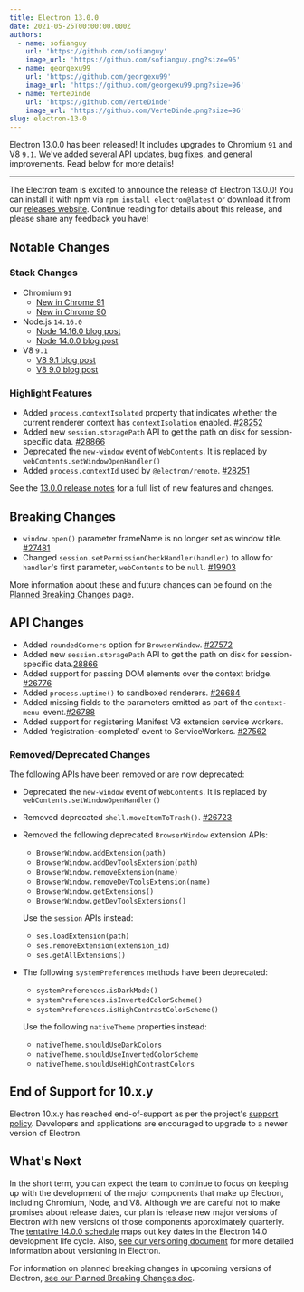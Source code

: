 ```yaml
---
title: Electron 13.0.0
date: 2021-05-25T00:00:00.000Z
authors:
  - name: sofianguy
    url: 'https://github.com/sofianguy'
    image_url: 'https://github.com/sofianguy.png?size=96'
  - name: georgexu99
    url: 'https://github.com/georgexu99'
    image_url: 'https://github.com/georgexu99.png?size=96'
  - name: VerteDinde
    url: 'https://github.com/VerteDinde'
    image_url: 'https://github.com/VerteDinde.png?size=96'
slug: electron-13-0
---
```


Electron 13.0.0 has been released! It includes upgrades to Chromium `91` and V8 `9.1`. We've added several API updates, bug fixes, and general improvements. Read below for more details!

---

The Electron team is excited to announce the release of Electron 13.0.0! You can install it with npm via `npm install electron@latest` or download it from our [releases website](https://electronjs.org/releases/stable). Continue reading for details about this release, and please share any feedback you have!

## Notable Changes

### Stack Changes

- Chromium `91`
  - [New in Chrome 91](https://developer.chrome.com/blog/new-in-chrome-91/)
  - [New in Chrome 90](https://developer.chrome.com/blog/new-in-chrome-90/)
- Node.js `14.16.0`
  - [Node 14.16.0 blog post](https://nodejs.org/en/blog/release/v14.16.0/)
  - [Node 14.0.0 blog post](https://nodejs.org/en/blog/release/v14.0.0/)
- V8 `9.1`
  - [V8 9.1 blog post](https://v8.dev/blog/v8-release-91)
  - [V8 9.0 blog post](https://v8.dev/blog/v8-release-90)

### Highlight Features

- Added `process.contextIsolated` property that indicates whether the current renderer context has `contextIsolation` enabled. [#28252](https://github.com/electron/electron/pull/28252)
- Added new `session.storagePath` API to get the path on disk for session-specific data. [#28866](https://github.com/electron/electron/pull/28866)
- Deprecated the `new-window` event of `WebContents`. It is replaced by `webContents.setWindowOpenHandler()`
- Added `process.contextId` used by `@electron/remote`. [#28251](https://github.com/electron/electron/pull/28251)

See the [13.0.0 release notes](https://github.com/electron/electron/releases/tag/v13.0.0) for a full list of new features and changes.

## Breaking Changes

- `window.open()` parameter frameName is no longer set as window title. [#27481](https://github.com/electron/electron/pull/27481)
- Changed `session.setPermissionCheckHandler(handler)` to allow for `handler`'s first parameter, `webContents` to be `null`. [#19903](https://github.com/electron/electron/pull/19903)

More information about these and future changes can be found on the [Planned Breaking Changes](https://github.com/electron/electron/blob/master/docs/breaking-changes.md) page.

## API Changes

- Added `roundedCorners` option for `BrowserWindow`. [#27572](https://github.com/electron/electron/pull/27572)
- Added new `session.storagePath` API to get the path on disk for session-specific data.[28866](https://github.com/electron/electron/pull/28866)
- Added support for passing DOM elements over the context bridge. [#26776](https://github.com/electron/electron/pull/26776)
- Added `process.uptime()` to sandboxed renderers. [#26684](https://github.com/electron/electron/pull/26684)
- Added missing fields to the parameters emitted as part of the `context-menu `event.[#26788](https://github.com/electron/electron/pull/26788)
- Added support for registering Manifest V3 extension service workers.
- Added ‘registration-completed’ event to ServiceWorkers. [#27562](https://github.com/electron/electron/pull/27562)

### Removed/Deprecated Changes

The following APIs have been removed or are now deprecated:

- Deprecated the `new-window` event of `WebContents`. It is replaced by `webContents.setWindowOpenHandler()`
- Removed deprecated `shell.moveItemToTrash()`. [#26723](https://github.com/electron/electron/pull/26723)
- Removed the following deprecated `BrowserWindow` extension APIs:

  - `BrowserWindow.addExtension(path)`
  - `BrowserWindow.addDevToolsExtension(path)`
  - `BrowserWindow.removeExtension(name)`
  - `BrowserWindow.removeDevToolsExtension(name)`
  - `BrowserWindow.getExtensions()`
  - `BrowserWindow.getDevToolsExtensions()`

  Use the `session` APIs instead:

  - `ses.loadExtension(path)`
  - `ses.removeExtension(extension_id)`
  - `ses.getAllExtensions()`

- The following `systemPreferences` methods have been deprecated:

  - `systemPreferences.isDarkMode()`
  - `systemPreferences.isInvertedColorScheme()`
  - `systemPreferences.isHighContrastColorScheme()`

  Use the following `nativeTheme` properties instead:

  - `nativeTheme.shouldUseDarkColors`
  - `nativeTheme.shouldUseInvertedColorScheme`
  - `nativeTheme.shouldUseHighContrastColors`

## End of Support for 10.x.y

Electron 10.x.y has reached end-of-support as per the project's [support policy](https://electronjs.org/docs/tutorial/support#supported-versions). Developers and applications are encouraged to upgrade to a newer version of Electron.

## What's Next

In the short term, you can expect the team to continue to focus on keeping up with the development of the major components that make up Electron, including Chromium, Node, and V8. Although we are careful not to make promises about release dates, our plan is release new major versions of Electron with new versions of those components approximately quarterly. The [tentative 14.0.0 schedule](https://electronjs.org/docs/tutorial/electron-timelines) maps out key dates in the Electron 14.0 development life cycle. Also, [see our versioning document](https://electronjs.org/docs/tutorial/electron-versioning) for more detailed information about versioning in Electron.

For information on planned breaking changes in upcoming versions of Electron, [see our Planned Breaking Changes doc](https://github.com/electron/electron/blob/master/docs/breaking-changes.md).
